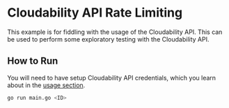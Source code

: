 # Cloudability API Rate Limiting

This example is for fiddling with the usage of the Cloudability API. This can be used to perform some exploratory testing with the Cloudability API.

## How to Run

You will need to have setup Cloudability API credentials, which you learn about in the [usage section](../../README.md).

```bash
go run main.go <ID>
````